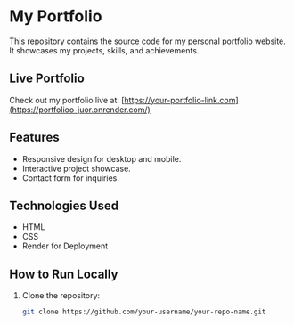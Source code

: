 # My Portfolio

This repository contains the source code for my personal portfolio website. It showcases my projects, skills, and achievements.

## Live Portfolio

Check out my portfolio live at: [https://your-portfolio-link.com](https://portfolioo-juor.onrender.com/)

## Features

- Responsive design for desktop and mobile.
- Interactive project showcase.
- Contact form for inquiries.

## Technologies Used

- HTML
- CSS
- Render for Deployment

## How to Run Locally

1. Clone the repository:
   ```bash
   git clone https://github.com/your-username/your-repo-name.git
